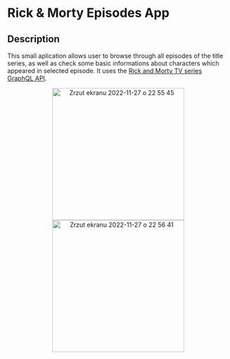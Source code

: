 # Rick & Morty Episodes App

## Description
  This small aplication allows user to browse through all episodes of the title series, as well as check some basic informations about characters which appeared in selected episode. 
  It uses the [Rick and Morty TV series GraphQL API](https://rickandmortyapi.com/documentation/#graphql).
 
<p float="left" align="center">
  <img width="300" alt="Zrzut ekranu 2022-11-27 o 22 55 45" src="https://user-images.githubusercontent.com/74315304/204161928-a5f58ae7-541b-4b44-    a2c3-a20f096bfb59.png">
  <img width="300" alt="Zrzut ekranu 2022-11-27 o 22 56 41" src="https://user-images.githubusercontent.com/74315304/204161932-b18463f2-687d-45cd-    9f15-b1d59178ae6b.png">
  </p>
